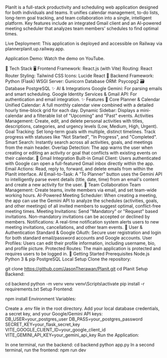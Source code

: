 PlanIt is a full-stack productivity and scheduling web application designed for both individuals and teams. It unifies calendar management, to-do lists, long-term goal tracking, and team collaboration into a single, intelligent platform. Key features include an integrated Gmail client and an AI-powered meeting scheduler that analyzes team members' schedules to find optimal times.

Live Deployment: This application is deployed and accessible on Railway via plannerplanit.up.railway.app.

Application Demo: Watch the demo on YouTube.

🔧 Tech Stack
🖥️ Frontend
Framework: React.js (with Vite)
Routing: React Router
Styling: Tailwind CSS
Icons: Lucide React
🧠 Backend
Framework: Python (Flask)
WSGI Server: Gunicorn
Database ORM: Psycopg2
🗃️ Database
PostgreSQL
✨ AI & Integrations
Google Gemini: For parsing emails and smart scheduling.
Google Identity Services & Gmail API: For authentication and email integration.
✨ Features
📌 Core Planner & Calendar
Unified Calendar: A full monthly calendar view combined with a detailed hourly time-block grid for each day.
Dynamic Sidebar: Displays a mini-calendar and a filterable list of "Upcoming" and "Past" events.
Activities Management: Create, edit, and delete personal activities with titles, descriptions, categories, and urgency levels (Low, Medium, High, Urgent).
Goal Tracking: Set long-term goals with multiple, distinct timelines. Track progress with statuses like "Not Started", "In Progress", and "Completed".
Smart Search: Instantly search across all activities, goals, and meetings from the main header.
Overlap Detection: The app warns the user when creating or editing an activity or goal that conflicts with existing events on their calendar.
📧 Gmail Integration
Built-in Gmail Client: Users authenticated with Google can open a full-featured Gmail inbox directly within the app.
Email Actions: Read, reply to, forward, and delete emails from within the PlanIt interface.
AI Email-to-Task: A "To Planner" button uses the Gemini API to intelligently parse event details (title, date, time) from an email's content and create a new activity for the user.
👥 Team Collaboration
Team Management: Create teams, invite members via email, and set team-wide working hours.
AI-Powered Meeting Scheduler: When creating a meeting, the app can use the Gemini API to analyze the schedules (activities, goals, and other meetings) of all invited members to suggest optimal, conflict-free meeting times.
Meeting Invitations: Send "Mandatory" or "Request" based invitations. Non-mandatory invitations can be accepted or declined by members.
Notifications: A real-time notification system alerts users to new meeting invitations, cancellations, and other team events.
👤 User & Authentication
Standard & Google OAuth: Secure user registration and login for both standard email/password accounts and Google accounts.
User Profiles: Users can edit their profile information, including username, bio, and profile picture.
Protected Routes: The main application is protected and requires users to be logged in.
🚀 Getting Started
Prerequisites
Node.js
Python 3 & pip
PostgreSQL
Local Setup
Clone the repository:

git clone https://github.com/JasonTherawan/Planit.git
cd Planit
Setup Backend:

cd backend
python -m venv venv
venv\Scripts\activate
pip install -r requirements.txt
Setup Frontend:

npm install
Environment Variables:

Create a .env file in the root directory.
Add your local database credentials, a secret key, and your Google/Gemini API keys:
DB_USER=your_postgres_user
DB_PASS=your_postgres_password
SECRET_KEY=your_flask_secret_key
VITE_GOOGLE_CLIENT_ID=your_google_client_id
VITE_GEMINI_API_KEY=your_gemini_api_key
Run the Application:

In one terminal, run the backend:
cd backend
python app.py
In a second terminal, run the frontend:
npm run dev
